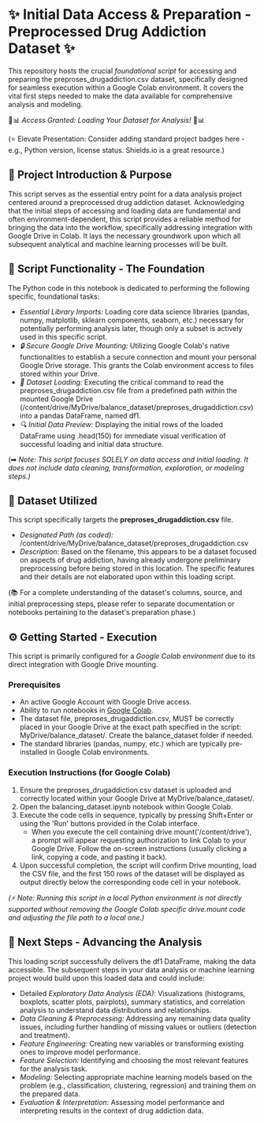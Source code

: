 # ✨ Initial Data Access & Preparation - Preprocessed Drug Addiction Dataset ✨

This repository hosts the crucial *foundational script* for accessing and preparing the preproses_drugaddiction.csv dataset, specifically designed for seamless execution within a Google Colab environment. It covers the vital first steps needed to make the data available for comprehensive analysis and modeling.

💊📊 *Access Granted: Loading Your Dataset for Analysis!* 💊📊

(⭐ Elevate Presentation: Consider adding standard project badges here - e.g., Python version, license status. Shields.io is a great resource.)

## 📖 Project Introduction & Purpose

This script serves as the essential entry point for a data analysis project centered around a preprocessed drug addiction dataset. Acknowledging that the initial steps of accessing and loading data are fundamental and often environment-dependent, this script provides a reliable method for bringing the data into the workflow, specifically addressing integration with Google Drive in Colab. It lays the necessary groundwork upon which all subsequent analytical and machine learning processes will be built.

## 🚀 Script Functionality - The Foundation

The Python code in this notebook is dedicated to performing the following specific, foundational tasks:

*   *Essential Library Imports:* Loading core data science libraries (pandas, numpy, matplotlib, sklearn components, seaborn, etc.) necessary for potentially performing analysis later, though only a subset is actively used in this specific script.
*   *🔒 Secure Google Drive Mounting:* Utilizing Google Colab's native functionalities to establish a secure connection and mount your personal Google Drive storage. This grants the Colab environment access to files stored within your Drive.
*   *📂 Dataset Loading:* Executing the critical command to read the preproses_drugaddiction.csv file from a predefined path within the mounted Google Drive (/content/drive/MyDrive/balance_dataset/preproses_drugaddiction.csv) into a pandas DataFrame, named df1.
*   *🔍 Initial Data Preview:* Displaying the initial rows of the loaded DataFrame using .head(150) for immediate visual verification of successful loading and initial data structure.

(➡ **Note:* This script focuses SOLELY on data access and initial loading. It does not include data cleaning, transformation, exploration, or modeling steps.)*

## 💊 Dataset Utilized

This script specifically targets the **preproses_drugaddiction.csv** file.

*   *Designated Path (as coded):* /content/drive/MyDrive/balance_dataset/preproses_drugaddiction.csv
*   *Description:* Based on the filename, this appears to be a dataset focused on aspects of drug addiction, having already undergone preliminary preprocessing before being stored in this location. The specific features and their details are not elaborated upon within this loading script.

(📚 For a complete understanding of the dataset's columns, source, and initial preprocessing steps, please refer to separate documentation or notebooks pertaining to the dataset's preparation phase.)

## ⚙ Getting Started - Execution

This script is primarily configured for a *Google Colab environment* due to its direct integration with Google Drive mounting.

### Prerequisites

*   An active Google Account with Google Drive access.
*   Ability to run notebooks in [Google Colab](https://colab.research.google.com/).
*   The dataset file, preproses_drugaddiction.csv, MUST be correctly placed in your Google Drive at the exact path specified in the script: MyDrive/balance_dataset/. Create the balance_dataset folder if needed.
*   The standard libraries (pandas, numpy, etc.) which are typically pre-installed in Google Colab environments.

### Execution Instructions (for Google Colab)

1.  Ensure the preproses_drugaddiction.csv dataset is uploaded and correctly located within your Google Drive at MyDrive/balance_dataset/.
2.  Open the balancing_dataset.ipynb notebook within Google Colab.
3.  Execute the code cells in sequence, typically by pressing Shift+Enter or using the 'Run' buttons provided in the Colab interface.
    *   When you execute the cell containing drive.mount('/content/drive'), a prompt will appear requesting authorization to link Colab to your Google Drive. Follow the on-screen instructions (usually clicking a link, copying a code, and pasting it back).
4.  Upon successful completion, the script will confirm Drive mounting, load the CSV file, and the first 150 rows of the dataset will be displayed as output directly below the corresponding code cell in your notebook.

*(⚡ Note: Running this script in a local Python environment is not directly supported without removing the Google Colab specific drive.mount code and adjusting the file path to a local one.)*

## 🌱 Next Steps - Advancing the Analysis

This loading script successfully delivers the df1 DataFrame, making the data accessible. The subsequent steps in your data analysis or machine learning project would build upon this loaded data and could include:

*   Detailed *Exploratory Data Analysis (EDA)*: Visualizations (histograms, boxplots, scatter plots, pairplots), summary statistics, and correlation analysis to understand data distributions and relationships.
*   *Data Cleaning & Preprocessing:* Addressing any remaining data quality issues, including further handling of missing values or outliers (detection and treatment).
*   *Feature Engineering:* Creating new variables or transforming existing ones to improve model performance.
*   *Feature Selection:* Identifying and choosing the most relevant features for the analysis task.
*   *Modeling:* Selecting appropriate machine learning models based on the problem (e.g., classification, clustering, regression) and training them on the prepared data.
*   *Evaluation & Interpretation:* Assessing model performance and interpreting results in the context of drug addiction data.
